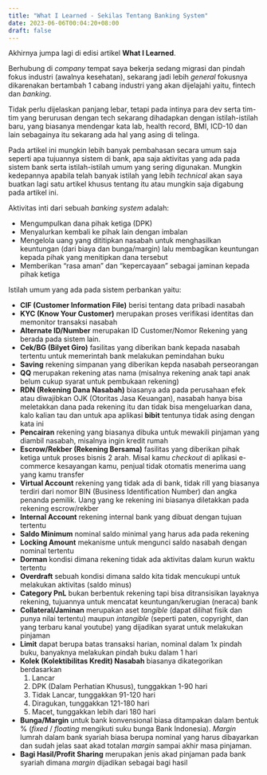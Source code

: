 ```yaml
---
title: "What I Learned - Sekilas Tentang Banking System"
date: 2023-06-06T00:04:20+08:00
draft: false
---
```

Akhirnya jumpa lagi di edisi artikel **What I Learned**.

Berhubung di *company* tempat saya bekerja sedang migrasi dan pindah fokus industri (awalnya kesehatan), sekarang jadi lebih *general* fokusnya dikarenakan bertambah 1 cabang industri yang akan dijelajahi yaitu, fintech dan *banking*.

Tidak perlu dijelaskan panjang lebar, tetapi pada intinya para dev serta tim-tim yang berurusan dengan tech sekarang dihadapkan dengan istilah-istilah baru, yang biasanya mendengar kata lab, health record, BMI, ICD-10 dan lain sebagainya itu sekarang ada hal yang asing di telinga.

Pada artikel ini mungkin lebih banyak pembahasan secara umum saja seperti apa tujuannya sistem di bank, apa saja aktivitas yang ada pada sistem bank serta istilah-istilah umum yang sering digunakan. Mungkin kedepannya apabila telah banyak istilah yang lebih *technical* akan saya buatkan lagi satu artikel khusus tentang itu atau mungkin saja digabung pada artikel ini.

Aktivitas inti dari sebuah *banking system* adalah:
- Mengumpulkan dana pihak ketiga (DPK) 
- Menyalurkan kembali ke pihak lain dengan imbalan
- Mengelola uang yang dititipkan nasabah untuk menghasilkan keuntungan (dari biaya dan bunga/margin) lalu membagikan keuntungan kepada pihak yang menitipkan dana tersebut
- Memberikan “rasa aman” dan “kepercayaan” sebagai jaminan kepada pihak ketiga

Istilah umum yang ada pada sistem perbankan yaitu:
- **CIF (Customer Information File)** berisi tentang data pribadi nasabah
- **KYC (Know Your Customer)** merupakan proses verifikasi identitas dan memonitor transaksi nasabah 
- **Alternate ID/Number** merupakan ID Customer/Nomor Rekening yang berada pada sistem lain.
- **Cek/BG (Bilyet Giro)** fasilitas yang diberikan bank kepada nasabah tertentu untuk memerintah bank melakukan pemindahan buku
- **Saving** rekening simpanan yang diberikan kepda nasabah perseorangan
- **QQ** merupakan rekening atas nama (misalnya rekening anak tapi anak belum cukup syarat untuk pembukaan rekening)
- **RDN (Rekening Dana Nasabah)** biasanya ada pada perusahaan efek atau diwajibkan OJK (Otoritas Jasa Keuangan), nasabah hanya bisa meletakkan dana pada rekening itu dan tidak bisa mengeluarkan dana, kalo kalian tau dan untuk apa aplikasi **bibit** tentunya tidak asing dengan kata ini
- **Pencairan** rekening yang biasanya dibuka untuk mewakili pinjaman yang diambil nasabah, misalnya ingin kredit rumah
- **Escrow/Rekber (Rekening Bersama)** fasilitas yang diberikan pihak ketiga untuk proses bisnis 2 arah. Misal kamu *checkout* di aplikasi e-commerce kesayangan kamu, penjual tidak otomatis menerima uang yang kamu transfer
- **Virtual Account** rekening yang tidak ada di bank, tidak rill yang biasanya terdiri dari nomor BIN (Business Identification Number) dan angka penanda pemilik. Uang yang ke rekening ini biasanya diletakkan pada rekening escrow/rekber
- **Internal Account** rekening internal bank yang dibuat dengan tujuan tertentu
- **Saldo Minimum** nominal saldo minimal yang harus ada pada rekening
- **Locking Amount** mekanisme untuk mengunci saldo nasabah dengan nominal tertentu
- **Dorman** kondisi dimana rekening tidak ada aktivitas dalam kurun waktu tertentu
- **Overdraft** sebuah kondisi dimana saldo kita tidak mencukupi untuk melakukan aktivitas (saldo minus) 
- **Category PnL** bukan berbentuk rekening tapi bisa ditransisikan layaknya rekening, tujuannya untuk mencatat keuntungan/kerugian (neraca) bank 
- **Collateral/Jaminan** merupakan aset *tangible* (dapat dilihat fisik dan punya nilai tertentu) maupun *intangible* (seperti paten, copyright, dan yang terbaru kanal youtube) yang dijadikan syarat untuk melakukan pinjaman
- **Limit** dapat berupa batas transaksi harian, nominal dalam 1x pindah buku, banyaknya melakukan pindah buku dalam 1 hari
- **Kolek (Kolektibilitas Kredit) Nasabah** biasanya dikategorikan berdasarkan
    1. Lancar
    2. DPK (Dalam Perhatian Khusus), tunggakkan 1-90 hari
    3. Tidak Lancar, tunggakkan 91-120 hari
    4. Diragukan, tunggakkan 121-180 hari
    5. Macet, tunggakkan lebih dari 180 hari
- **Bunga/Margin** untuk bank konvensional biasa ditampakan dalam bentuk % (*fixed* / *floating* mengikuti suku bunga Bank Indonesia). *Margin* lumrah dalam bank syariah biasa berupa nominal yang harus dibayarkan dan sudah jelas saat akad totalan *margin* sampai akhir masa pinjaman.
- **Bagi Hasil/Profit Sharing** merupakan jenis akad pinjaman pada bank syariah dimana *margin* dijadikan sebagai bagi hasil
